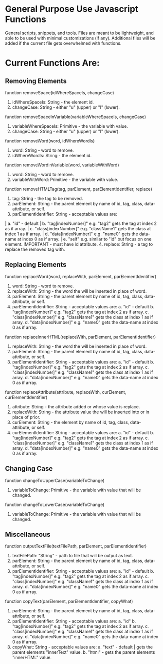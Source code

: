 # General Purpose Use Javascript Functions
General scripts, snippets, and tools. Files are meant to be lightweight, and able to be used with minimal customizations (if any).
Additional files will be added if the current file gets overwhelmed with functions.

# Current Functions Are:
## Removing Elements

function removeSpace(idWhereSpaceIs, changeCase) 
 1. idWhereSpaceIs: String - the element id.
 2. changeCase: String - either "u" (upper) or "l" (lower).

function removeSpaceInVariable(variableWhereSpaceIs, changeCase) 
 1. variableWhereSpaceIs: Primitive - the variable with value.
 2. changeCase: String - either "u" (upper) or "l" (lower).
 
function removeWord(word, idWhereWordIs) 
 1. word: String - word to remove.
 2. idWhereWordIs: String - the element id.
 
function removeWordInVariable(word, variableWithWord) 
 1. word: String - word to remove.
 2. variableWithWord: Primitive - the variable with value.
 
function removeHTMLTag(tag, parElement, parElementIdentifier, replace) 
 1. tag: String - the tag to be removed.
 2. parElement: String - the parent element by name of id, tag, class, data-attribute, or self.
 3. parElementIdentifier: String - acceptable values are:
 
|   a. "id" - default
|   b. "tag[indexNumber]" e.g. "tag2" gets the tag at index 2 as if array.
|   c. "class[indexNumber]" e.g. "className1" gets the class at index 1 as if array.
|   d. "data[indexNumber]" e.g. "name0" gets the data-name at index 0 as if array.
|   e. "self" e.g. similar to "id" but focus on one element. IMPORTANT - must have id attribute.
 4. replace: String - a tag to replace the removed tag with.


## Replacing Elements

function replaceWord(word, replaceWith,  parElement, parElementIdentifier) 
 1. word: String - word to remove.
 2. replaceWith: String - the word the will be inserted in place of word.
 3. parElement: String - the parent element by name of id, tag, class, data-attribute, or self.
 4. parElementIdentifier: String - acceptable values are:
   a. "id" - default
   b. "tag[indexNumber]" e.g. "tag2" gets the tag at index 2 as if array.
   c. "class[indexNumber]" e.g. "className1" gets the class at index 1 as if array.
   d. "data[indexNumber]" e.g. "name0" gets the data-name at index 0 as if array.
   
function replaceInnerHTML(replaceWith, parElement, parElementIdentifier) 
 1. replaceWith: String - the word the will be inserted in place of word.
 2. parElement: String - the parent element by name of id, tag, class, data-attribute, or self.
 3. parElementIdentifier: String - acceptable values are:
   a. "id" - default
   b. "tag[indexNumber]" e.g. "tag2" gets the tag at index 2 as if array.
   c. "class[indexNumber]" e.g. "className1" gets the class at index 1 as if array.
   d. "data[indexNumber]" e.g. "name0" gets the data-name at index 0 as if array.
   
function replaceAttribute(attribute, replaceWith, curElement, curElementIdentifier) 
 1. attribute: String - the attribute added or whose value is replace.
 2. replaceWith: String - the attribute value the will be inserted into or in place of prior.
 3. curElement: String - the element by name of id, tag, class, data-attribute, or self.
 4. curElementIdentifier: String - acceptable values are:
   a. "id" - default
   b. "tag[indexNumber]" e.g. "tag2" gets the tag at index 2 as if array.
   c. "class[indexNumber]" e.g. "className1" gets the class at index 1 as if array.
   d. "data[indexNumber]" e.g. "name0" gets the data-name at index 0 as if array. 

## Changing Case

function changeToUpperCase(variableToChange)
 1. variableToChange: Primitive - the variable with value that will be changed.
 
function changeToLowerCase(variableToChange) 
 1. variableToChange: Primitive - the variable with value that will be changed.

## Miscellaneous

function outputTextFile(textFilePath, parElement, parElementIdentifier)
 1. textFilePath: "String" - path to file that will be output as text.
 2. parElement: String - the parent element by name of id, tag, class, data-attribute, or self.
 3. parElementIdentifier: String - acceptable values are:
   a. "id" - default
   b. "tag[indexNumber]" e.g. "tag2" gets the tag at index 2 as if array.
   c. "class[indexNumber]" e.g. "className1" gets the class at index 1 as if array.
   d. "data[indexNumber]" e.g. "name0" gets the data-name at index 0 as if array.
   
function copyText(parElement, parElementIdentifier, copyWhat) 
 1. parElement: String - the parent element by name of id, tag, class, data-attribute, or self.
 2. parElementIdentifier: String - acceptable values are:
   a. "id"
   b. "tag[indexNumber]" e.g. "tag2" gets the tag at index 2 as if array.
   c. "class[indexNumber]" e.g. "className1" gets the class at index 1 as if array.
   d. "data[indexNumber]" e.g. "name0" gets the data-name at index 0 as if array.
 3. copyWhat: String - acceptable values are:
   a. "text" - default | gets the parent elements "innerText" value.
   b. "html" - gets the parent elements "innerHTML" value.